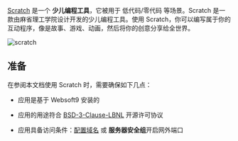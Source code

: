 [Scratch](https://scratch.mit.edu/) 是一个 **少儿编程工具**，它被用于 低代码/零代码  等场景。Scratch 是一款由麻省理工学院设计开发的少儿编程工具。使用 Scratch，你可以编写属于你的互动程序，像是故事、游戏、动画，然后将你的创意分享给全世界。


![scratch](https://libs.websoft9.com/Websoft9/DocsPicture/zh/scratch/scratch-gui-websoft9.png)


## 准备

在参阅本文档使用 Scratch 时，需要确保如下几点：

- 应用是基于 Websoft9 安装的

- 应用的用途符合 [BSD-3-Clause-LBNL](https://opensource.org/BSD-3-Clause-LBNL) 开源许可协议

- 应用具备访问条件：[配置域名](./guide/appsetdomain) 或 **服务器安全组**开启网外端口